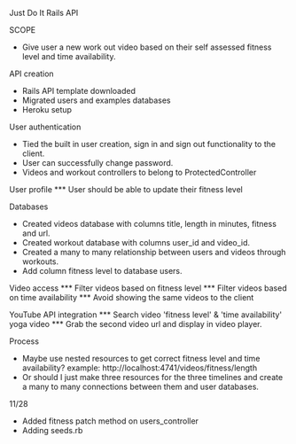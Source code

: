 Just Do It Rails API

SCOPE
* Give user a new work out video based on their self assessed fitness level and time availability.

API creation
* Rails API template downloaded
* Migrated users and examples databases
* Heroku setup

User authentication
* Tied the built in user creation, sign in and sign out functionality to the client.
* User can successfully change password.
* Videos and workout controllers to belong to ProtectedController

User profile
*** User should be able to update their fitness level

Databases
* Created videos database with columns title, length in minutes, fitness and url.
* Created workout database with columns user_id and video_id.
* Created a many to many relationship between users and videos through workouts.
* Add column fitness level to database users.

Video access
*** Filter videos based on fitness level
*** Filter videos based on time availability
*** Avoid showing the same videos to the client

YouTube API integration
*** Search video 'fitness level' & 'time availability' yoga video
*** Grab the second video url and display in video player.

Process
* Maybe use nested resources to get correct fitness level and time availability?
 example: http://localhost:4741/videos/fitness/length
* Or should I just make three resources for the three timelines and create a
 many to many connections between them and user databases.

 11/28
* Added fitness patch method on users_controller
* Adding seeds.rb
